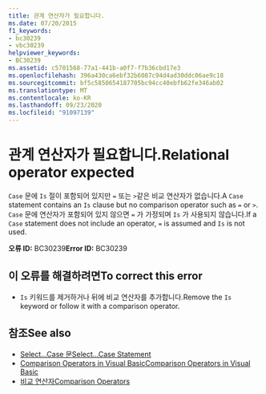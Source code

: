 ```yaml
---
title: 관계 연산자가 필요합니다.
ms.date: 07/20/2015
f1_keywords:
- bc30239
- vbc30239
helpviewer_keywords:
- BC30239
ms.assetid: c5701568-77a1-441b-a0f7-f7b36cbd17e3
ms.openlocfilehash: 396a430ca6ebf32b6087c94d4ad30ddc06ae9c18
ms.sourcegitcommit: bf5c5850654187705bc94cc40ebfb62fe346ab02
ms.translationtype: MT
ms.contentlocale: ko-KR
ms.lasthandoff: 09/23/2020
ms.locfileid: "91097139"
---
```

# <a name="relational-operator-expected"></a><span data-ttu-id="796e6-102">관계 연산자가 필요합니다.</span><span class="sxs-lookup"><span data-stu-id="796e6-102">Relational operator expected</span></span>

<span data-ttu-id="796e6-103">`Case` 문에 `Is` 절이 포함되어 있지만 `=` 또는 `>`같은 비교 연산자가 없습니다.</span><span class="sxs-lookup"><span data-stu-id="796e6-103">A `Case` statement contains an `Is` clause but no comparison operator such as `=` or `>`.</span></span> <span data-ttu-id="796e6-104">`Case` 문에 연산자가 포함되어 있지 않으면 `=` 가 가정되며 `Is` 가 사용되지 않습니다.</span><span class="sxs-lookup"><span data-stu-id="796e6-104">If a `Case` statement does not include an operator, `=` is assumed and `Is` is not used.</span></span>  
  
 <span data-ttu-id="796e6-105">**오류 ID:** BC30239</span><span class="sxs-lookup"><span data-stu-id="796e6-105">**Error ID:** BC30239</span></span>  
  
## <a name="to-correct-this-error"></a><span data-ttu-id="796e6-106">이 오류를 해결하려면</span><span class="sxs-lookup"><span data-stu-id="796e6-106">To correct this error</span></span>  
  
- <span data-ttu-id="796e6-107">`Is` 키워드를 제거하거나 뒤에 비교 연산자를 추가합니다.</span><span class="sxs-lookup"><span data-stu-id="796e6-107">Remove the `Is` keyword or follow it with a comparison operator.</span></span>  
  
## <a name="see-also"></a><span data-ttu-id="796e6-108">참조</span><span class="sxs-lookup"><span data-stu-id="796e6-108">See also</span></span>

- [<span data-ttu-id="796e6-109">Select...Case 문</span><span class="sxs-lookup"><span data-stu-id="796e6-109">Select...Case Statement</span></span>](../language-reference/statements/select-case-statement.md)
- [<span data-ttu-id="796e6-110">Comparison Operators in Visual Basic</span><span class="sxs-lookup"><span data-stu-id="796e6-110">Comparison Operators in Visual Basic</span></span>](../programming-guide/language-features/operators-and-expressions/comparison-operators.md)
- [<span data-ttu-id="796e6-111">비교 연산자</span><span class="sxs-lookup"><span data-stu-id="796e6-111">Comparison Operators</span></span>](../language-reference/operators/comparison-operators.md)
